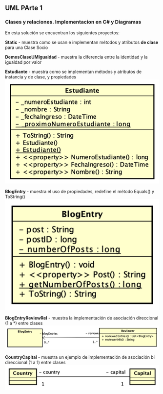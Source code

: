 ﻿## UML PArte 1 
### Clases y relaciones. Implementacion en C# y Diagramas  

En esta solución se encuentran los siguientes proyectos:   

**Static** - muestra como se usan e implementan métodos y atributos **de clase** para una Clase Socio  

**DemosClaseUMIgualdad** - muestra la diferencia entre la identidad y la igualdad por valor

**Estudiante** - muestra como se implementan métodos y atributos de instancia y de clase, y propiedades
![Estudiante](./imagenes/Estudiante.png)

**BlogEntry** - muestra el uso de propiedades, redefine el método Equals() y ToString()
![BlogEntry](./imagenes/BlogEntry.png)

**BlogEntryReviewRel** - muestra la implementación de asociación direccional (1 a *) entre clases  
![BlogEntryReviewRel](./imagenes/BlogEntryReviewRel.png)

**CountryCapital** - muestra un ejemplo de implementación de asociación bi direccional (1 a 1) entre clases
![CountryCapital](./imagenes/CountryCapital.png)



